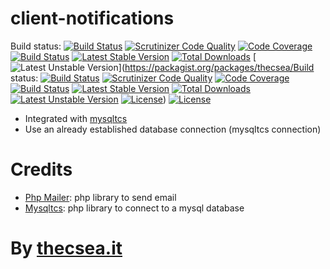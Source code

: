# client-notifications

Build status: [![Build Status](https://travis-ci.org/thecsea/client-notifications.svg?branch=master)](https://travis-ci.org/thecsea/client-notifications) [![Scrutinizer Code Quality](https://scrutinizer-ci.com/g/thecsea/client-notifications/badges/quality-score.png?b=master)](https://scrutinizer-ci.com/g/thecsea/client-notifications/?branch=master) [![Code Coverage](https://scrutinizer-ci.com/g/thecsea/client-notifications/badges/coverage.png?b=master)](https://scrutinizer-ci.com/g/thecsea/client-notifications/?branch=master) [![Build Status](https://scrutinizer-ci.com/g/thecsea/client-notifications/badges/build.png?b=master)](https://scrutinizer-ci.com/g/thecsea/client-notifications/build-status/master) [![Latest Stable Version](https://poser.pugx.org/thecsea/client-notifications/v/stable)](https://packagist.org/packages/thecsea/client-notifications) [![Total Downloads](https://poser.pugx.org/thecsea/client-notifications/downloads)](https://packagist.org/packages/thecsea/client-notifications) [![Latest Unstable Version](https://poser.pugx.org/thecsea/client-notifications/v/unstable)](https://packagist.org/packages/thecsea/Build status: [![Build Status](https://travis-ci.org/thecsea/client-notifications.svg?branch=master)](https://travis-ci.org/thecsea/client-notifications) [![Scrutinizer Code Quality](https://scrutinizer-ci.com/g/thecsea/client-notifications/badges/quality-score.png?b=master)](https://scrutinizer-ci.com/g/thecsea/client-notifications/?branch=master) [![Code Coverage](https://scrutinizer-ci.com/g/thecsea/client-notifications/badges/coverage.png?b=master)](https://scrutinizer-ci.com/g/thecsea/client-notifications/?branch=master) [![Build Status](https://scrutinizer-ci.com/g/thecsea/client-notifications/badges/build.png?b=master)](https://scrutinizer-ci.com/g/thecsea/client-notifications/build-status/master) [![Latest Stable Version](https://poser.pugx.org/thecsea/client-notifications/v/stable)](https://packagist.org/packages/thecsea/client-notifications) [![Total Downloads](https://poser.pugx.org/thecsea/client-notifications/downloads)](https://packagist.org/packages/thecsea/client-notifications) [![Latest Unstable Version](https://poser.pugx.org/thecsea/client-notifications/v/unstable)](https://packagist.org/packages/thecsea/client-notifications) [![License](https://poser.pugx.org/thecsea/client-notifications/license)](https://packagist.org/packages/thecsea/client-notifications)) [![License](https://poser.pugx.org/thecsea/client-notifications/license)](https://packagist.org/packages/thecsea/client-notifications)

* Integrated with [mysqltcs](https://github.com/thecsea/mysqltcs)
* Use an already established database connection (mysqltcs connection)


# Credits
* [Php Mailer](https://github.com/PHPMailer/PHPMailer): php library to send email
* [Mysqltcs](https://github.com/thecsea/mysqltcs): php library to connect to a mysql database

# By [thecsea.it](http://www.thecsea.it)